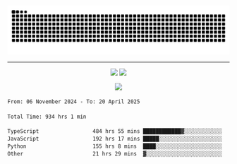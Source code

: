 <div align="center">
  <picture>
      <source
    media="(prefers-color-scheme: dark)"
      srcset="https://raw.githubusercontent.com/platane/snk/output/github-contribution-grid-snake-dark.svg"
      />
    <source
      media="(prefers-color-scheme: light)"
      srcset="https://raw.githubusercontent.com/xct007/xct007/output/github-contribution-grid-snake.svg"
      />
    <img
      alt="Snake"
      src="https://raw.githubusercontent.com/xct007/xct007/output/github-contribution-grid-snake.svg"
      />
  </picture>

</div>

___
<p align="center">
  <img src="https://readme-stats-blush-eta.vercel.app/api/top-langs/?username=xct007&layout=compact" />
  <img src="https://readme-stats-blush-eta.vercel.app/api?username=xct007&show_icons=true&theme=transparent&hide_title=true&include_all_commits=true" />
</p>

<p align="center">
  <img src="https://github-profile-trophy.vercel.app/?username=xct007&no-bg=true&rank=S,SS,SSS,A,AA,AAA,UNKNOWN,SECRET&row=3&title=-Followers,-Stars&margin-w=15&margin-h=15&column=2" />
</p>
<!--START_SECTION:waka-->

```txt
From: 06 November 2024 - To: 20 April 2025

Total Time: 934 hrs 1 min

TypeScript                 484 hrs 55 mins ████████████▓░░░░░░░░░░░░   50.75 %
JavaScript                 192 hrs 17 mins █████░░░░░░░░░░░░░░░░░░░░   20.13 %
Python                     155 hrs 8 mins  ████░░░░░░░░░░░░░░░░░░░░░   16.24 %
Other                      21 hrs 29 mins  ▓░░░░░░░░░░░░░░░░░░░░░░░░   02.25 %
```

<!--END_SECTION:waka-->
